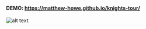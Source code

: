 
#### DEMO: https://matthew-howe.github.io/knights-tour/

![alt text](https://i.imgur.com/NdtNyYa.png)
